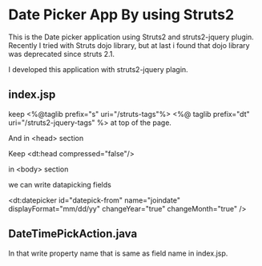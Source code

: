 Date Picker App By using Struts2
================================

This is the Date picker application using Struts2 and struts2-jquery plugin.
Recently I tried with Struts dojo library, but at last i found that dojo library 
was deprecated since struts 2.1.

I developed this application with struts2-jquery plagin.

index.jsp
---------
keep 
<%@taglib prefix="s" uri="/struts-tags"%>
<%@ taglib prefix="dt" uri="/struts2-jquery-tags" %> at top of the page.

And in &lt;head&gt; section

Keep &lt;dt:head compressed="false"/&gt;

in &lt;body&gt; section 

we can write datapicking fields

&lt;dt:datepicker id="datepick-from" name="joindate" displayFormat="mm/dd/yy" changeYear="true" changeMonth="true" /&gt;

DateTimePickAction.java
-----------------------

In that write property name that is same as field name in index.jsp.
